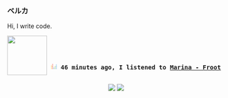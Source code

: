 ### ベルカ

Hi, I write code.
<div align="center">
<kbd>
<a href="https://www.youtube.com/results?search_query=Marina+Froot" target="_blank">
    <img align="left" width="92" height="92" src="https:&#x2F;&#x2F;lastfm.freetls.fastly.net&#x2F;i&#x2F;u&#x2F;174s&#x2F;30a137f84ed1cf5ae64cf74b74ed4437.jpg">
</a>
</br></br></br>
<b><p align="center"><img height="14" width="14" src=https:&#x2F;&#x2F;github.com&#x2F;BelkaDev&#x2F;BelkaDev&#x2F;blob&#x2F;master&#x2F;assets&#x2F;listening4.png?raw&#x3D;true> 46 minutes ago, I listened to <a href="https://www.youtube.com/results?search_query=Marina+Froot" target="_blank">Marina  - Froot</a> </b></p>
</kbd>
</div>
</br>
<div>
<div align="center">
    <a href="mailto:belk5@outlook.com"><img src="https://img.shields.io/badge/-Contact-blue?style=flat-rounded&logo=mail&logoColor=white"></a>
    <a href="https://www.buymeacoffee.com/belkadev"><img src="https://img.shields.io/badge/-Buy%20me%20a%20coffee-FF813F?style=flat-rounded&logo=buymeacoffee&logoColor=white"></a>
</div>
</div>